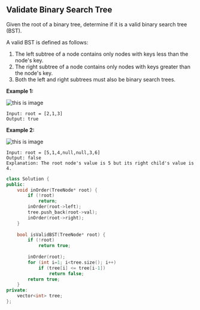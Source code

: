 ## Validate Binary Search Tree

Given the root of a binary tree, determine if it is a valid binary search tree (BST).

A valid BST is defined as follows:

1. The left subtree of a node contains only nodes with keys less than the node's key.
2. The right subtree of a node contains only nodes with keys greater than the node's key.
3. Both the left and right subtrees must also be binary search trees.
 

**Example 1:**

![this is image](https://assets.leetcode.com/uploads/2020/12/01/tree1.jpg)
```
Input: root = [2,1,3]
Output: true
```

**Example 2:**

![this is image](https://assets.leetcode.com/uploads/2020/12/01/tree2.jpg)

```
Input: root = [5,1,4,null,null,3,6]
Output: false
Explanation: The root node's value is 5 but its right child's value is 4.
```

```cpp
class Solution {
public:
    void inOrder(TreeNode* root) {
        if (!root)
            return;
        inOrder(root->left);
        tree.push_back(root->val);
        inOrder(root->right);
    }
   
    bool isValidBST(TreeNode* root) {
        if (!root)
            return true;
        
        inOrder(root);
        for (int i=1; i<tree.size(); i++)
            if (tree[i] <= tree[i-1])
                return false;
        return true;
    }
private:
    vector<int> tree;
};
```